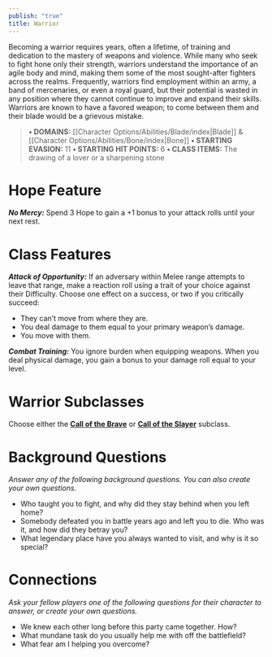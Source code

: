 ```yaml
---
publish: "true"
title: Warrior
---
```


Becoming a warrior requires years, often a lifetime, of training and dedication to the mastery of weapons and violence. While many who seek to fight hone only their strength, warriors understand the importance of an agile body and mind, making them some of the most sought-after fighters across the realms. Frequently, warriors find employment within an army, a band of mercenaries, or even a royal guard, but their potential is wasted in any position where they cannot continue to improve and expand their skills. Warriors are known to have a favored weapon; to come between them and their blade would be a grievous mistake.

> **• DOMAINS:** [[Character Options/Abilities/Blade/index|Blade]] & [[Character Options/Abilities/Bone/index|Bone]]
> **• STARTING EVASION:** 11
> **• STARTING HIT POINTS:** 6
> **• CLASS ITEMS:** The drawing of a lover or a sharpening stone

# Hope Feature

***No Mercy:*** Spend 3 Hope to gain a +1 bonus to your attack rolls until your next rest.

# Class Features

***Attack of Opportunity:*** If an adversary within Melee range attempts to leave that range, make a reaction roll using a trait of your choice against their Difficulty. Choose one effect on a success, or two if you critically succeed:

- They can’t move from where they are.
- You deal damage to them equal to your primary weapon’s damage.
- You move with them.

***Combat Training:*** You ignore burden when equipping weapons. When you deal physical damage, you gain a bonus to your damage roll equal to your level.

# Warrior Subclasses

Choose either the **[Call of the Brave](Call%20of%20the%20Brave.md)** or **[Call of the Slayer](Call%20of%20the%20Slayer.md)** subclass.

# Background Questions

*Answer any of the following background questions. You can also create your own questions.*

- Who taught you to fight, and why did they stay behind when you left home?
- Somebody defeated you in battle years ago and left you to die. Who was it, and how did they betray you?
- What legendary place have you always wanted to visit, and why is it so special?

# Connections

*Ask your fellow players one of the following questions for their character to answer, or create your own questions.*

- We knew each other long before this party came together. How?
- What mundane task do you usually help me with off the battlefield?
- What fear am I helping you overcome?
